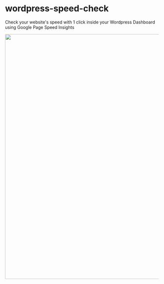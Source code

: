 # wordpress-speed-check
Check your website's speed with 1 click inside your Wordpress Dashboard using Google Page Speed Insights


<img src="https://media.giphy.com/media/vFKqnCdLPNOKc/giphy.gif" width="800" height="800" />
